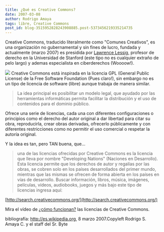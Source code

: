 ```yaml
---
title: ¿Qué es Creative Commons?
date: 2007-03-08
author: Rodrigo Amaya
tags: libre, Creative Commons
post_id: blog-3515952828243908885.post-5373456219335214735
---
```


Creative Commons, traducido literalmente como "Comunes Creativos", es una
      organización no gubernamental y sin fines de lucro, fundada y actualmente (marzo 2007) es
      presidida por [Lawrence Lessig](http://es.wikipedia.org/wiki/Lawrence_Lessig), profesor de derecho en la Universidad de Stanford (este tipo no es cualquier extraño de pelo largo) y ademas
      especialista en ciberderechos
      (Woooow!).

[![](http://bp0.blogger.com/_ayvorITawE4/RfP-OMU_3WI/AAAAAAAAAKo/6y-TiYUzA68/s400/gnu-linux.jpg)](http://bp0.blogger.com/_ayvorITawE4/RfP-OMU_3WI/AAAAAAAAAKo/6y-TiYUzA68/s1600-h/gnu-linux.jpg)
Creative Commons está inspirada en la licencia GPL (General Public License) de la Free
      Software Foundation (Pues claro!), sin embargo no es un tipo de licencia de software (libre)
      aunque trabaja de manera similar.

> La idea principal es posibilitar un modelo
> legal, que ayudado por las herramientas informáticas permita facilitar la distribución y el
> uso de contenidos para el dominio público.

Ofrece una serie de licencias, cada una con diferentes configuraciones o principios como
      el derecho del autor original a dar libertad para citar su obra, reproducirla, crear obras
      derivadas, ofrecerlo públicamente y con diferentes restricciones como no permitir el uso
      comercial o respetar la autoría original.

Y la idea es tan, pero TAN
      buena, que...

> una de las licencias ofrecidas por Creative Commons
> es la licencia que lleva por nombre "Developing
> Nations" (Naciones en Desarrollo). Esta licencia permite que los derechos de
> autor y regalías por las obras, se cobren solo en los países desarrollados del primer mundo,
> mientras que las mismas se ofrecen de forma abierta en los países en vías de desarrollo.
Buscar información, libros, música, imágenes, películas, vídeos,
      audiobooks, juegos y más bajo este tipo de licencias ingresa aquí:

[http://search.creativecommons.org/](http://search.creativecommons.org/)

Mira el vídeo de [¿cómo funcionan?](http://rodrigoamaya.blogspot.com/2007/03/ms-creative-commons.html) las licencias de Creative Commons.

bibliografía:
      http://es.wikipedia.org, 8 marzo 2007.Copyleft Rodrigo S. Amaya C. y el staff del Sr.
      Byte